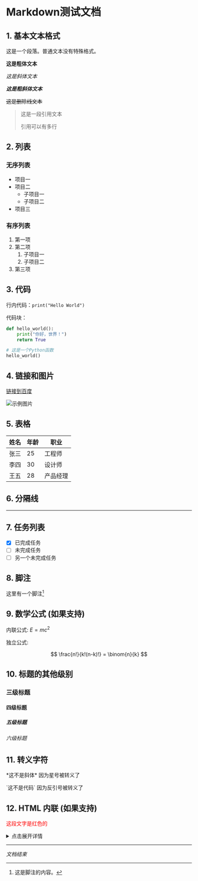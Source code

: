 # Markdown测试文档

## 1. 基本文本格式

这是一个段落。普通文本没有特殊格式。

**这是粗体文本**

*这是斜体文本*

***这是粗斜体文本***

~~这是删除线文本~~

> 这是一段引用文本
> 
> 引用可以有多行

## 2. 列表

### 无序列表

* 项目一
* 项目二
  * 子项目一
  * 子项目二
* 项目三

### 有序列表

1. 第一项
2. 第二项
   1. 子项目一
   2. 子项目二
3. 第三项

## 3. 代码

行内代码：`print("Hello World")`

代码块：

```python
def hello_world():
    print("你好，世界！")
    return True

# 这是一个Python函数
hello_world()
```

## 4. 链接和图片

[链接到百度](https://www.baidu.com)

![示例图片](https://www.example.com/image.jpg)

## 5. 表格

| 姓名 | 年龄 | 职业 |
|------|------|------|
| 张三 | 25 | 工程师 |
| 李四 | 30 | 设计师 |
| 王五 | 28 | 产品经理 |

## 6. 分隔线

---

## 7. 任务列表

- [x] 已完成任务
- [ ] 未完成任务
- [ ] 另一个未完成任务

## 8. 脚注

这里有一个脚注[^1]

[^1]: 这是脚注的内容。

## 9. 数学公式 (如果支持)

内联公式: $E=mc^2$

独立公式:

$$
\frac{n!}{k!(n-k)!} = \binom{n}{k}
$$

## 10. 标题的其他级别

### 三级标题
#### 四级标题
##### 五级标题
###### 六级标题

## 11. 转义字符

\*这不是斜体\* 因为星号被转义了

\`这不是代码\` 因为反引号被转义了

## 12. HTML 内联 (如果支持)

<span style="color:red">这段文字是红色的</span>

<details>
<summary>点击展开详情</summary>
这是隐藏的详细内容，点击上面的文本可以展开。
</details>

---

*文档结束* 